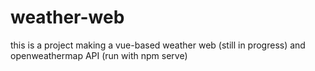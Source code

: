 # weather-web
this is a project making a vue-based weather web (still in progress) and openweathermap API (run with npm serve)
